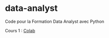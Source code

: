 # data-analyst
Code pour la Formation Data Analyst avec Python

Cours 1 : [Colab](https://colab.research.google.com/github/kevindegila/data-analyst/blob/main/01_Les%20bases_de_Python_pour_Analyse_de_Donnees.ipynb)
